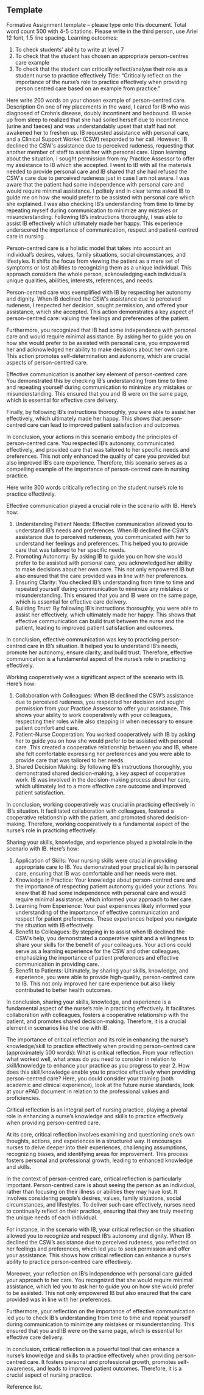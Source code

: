 
## Template

Formative Assignment template – please type onto this document. Total word count 500 with 4-5 citations. Please write in the third person, use Ariel 12 font, 1.5 line spacing.
Learning outcomes:
1. To check students’ ability to write at level 7
2. To check that the student has chosen an appropriate person-centres care example
3. To check that the student can critically reflect/analyse their role as a student nurse to practice effectively
Title: “Critically reflect on the importance of the nurse’s role to practice effectively when providing person centred  care based on an example from practice.”

Here write 200 words on your chosen example of person-centred care.
Description
On one of my placements in the ward, I cared for IB who was diagnosed of Crohn’s disease, doubly incontinent and bedbound. IB woke up from sleep to realized that she had soiled herself due to incontinence (urine and faeces) and was understandably upset that staff had not awakened her to freshen up. IB requested assistance with personal care, and a Clinical Support Worker (CSW) responded to her call. However, IB declined the CSW's assistance due to perceived rudeness, requesting that another member of staff to assist her with personal care. Upon learning about the situation, I sought permission from my Practice Assessor to offer my assistance to IB which she accepted. I went to IB with all the materials needed to provide personal care and IB shared that she had refused the CSW's care due to perceived rudeness just in case I am not aware. I was aware that the patient had some independence with personal care and would require minimal assistance. I politely and in clear terms asked IB
to guide me on how she would prefer to be assisted with personal care which she explained. I was also checking IB’s understanding from time to time by repeating myself during communication to minimize any mistakes or misunderstanding. Following IB’s instructions thoroughly, I was able to assist IB effectively which ultimately made her happy. This experience underscored the importance of communication, respect and patient-centred
care in nursing .

Person-centred care is a holistic model that takes into account an individual’s desires, values, family situations, social circumstances, and lifestyles. It shifts the focus from viewing the patient as a mere set of symptoms or lost abilities to recognizing them as a unique individual. This approach considers the whole person, acknowledging each individual’s unique qualities, abilities, interests, references, and needs.

Person-centred care was exemplified with IB by respecting her autonomy and dignity. When IB declined the CSW’s assistance due to perceived rudeness, I respected her decision, sought permission, and offered your assistance, which she accepted. This action demonstrates a key aspect of person-centred care: valuing the feelings and preferences of the patient.

Furthermore, you recognized that IB had some independence with personal care and would require minimal assistance. By asking her to guide you on how she would prefer to be assisted with personal care, you empowered her and acknowledged her ability to
make decisions about her own care. This action promotes self-determination and autonomy, which are crucial aspects of person-centred care.

Effective communication is another key element of person-centred care. You demonstrated this by checking IB’s understanding from time to time and repeating yourself during communication to minimize any mistakes or misunderstanding. This ensured that you and IB were on the same page, which is essential for effective care delivery.

Finally, by following IB’s instructions thoroughly, you were able to assist her effectively, which ultimately made her happy. This shows that person-centred care can lead to improved patient satisfaction and outcomes.

In conclusion, your actions in this scenario embody the principles of person-centred care. You respected IB’s autonomy, communicated effectively, and provided care that was tailored to her specific needs and preferences. This not only enhanced the quality of care you provided but also improved IB’s care experience. Therefore, this scenario serves as a compelling example of the
importance of person-centred care in nursing practice.

Here write 300 words critically reflecting on the student nurse’s role to practice effectively.

Effective communication played a crucial role in the scenario with IB. Here’s how:
1. Understanding Patient Needs: Effective communication allowed you to understand IB’s needs and preferences. When IB declined the CSW’s assistance due to perceived rudeness, you communicated with her to understand her feelings and preferences. This helped you to provide care that was tailored to her specific needs.
2. Promoting Autonomy: By asking IB to guide you on how she would prefer to be assisted with personal care, you acknowledged her ability to make decisions about her own care. This not only empowered IB but also ensured that the care provided was in line with her preferences.
3. Ensuring Clarity: You checked IB’s understanding from time to time and repeated yourself during communication to minimize any mistakes or misunderstanding. This ensured that you and IB were on the same page, which is essential for effective care delivery.
4. Building Trust: By following IB’s instructions thoroughly, you were able to assist her effectively, which ultimately made her happy. This shows that effective communication can build trust between the nurse and the patient, leading to improved patient satisfaction and outcomes.

In conclusion, effective communication was key to practicing person-centred care in IB’s situation. It helped you to understand IB’s needs, promote her autonomy, ensure clarity, and build trust. Therefore, effective communication is a fundamental aspect of the
nurse’s role in practicing effectively.

Working cooperatively was a significant aspect of the scenario with IB. Here’s how:
1. Collaboration with Colleagues: When IB declined the CSW’s assistance due to perceived rudeness, you respected her decision and sought permission from your Practice Assessor to offer your assistance. This shows your ability to work cooperatively with your colleagues, respecting their roles while also stepping in when necessary to ensure patient comfort and care.
2. Patient-Nurse Cooperation: You worked cooperatively with IB by asking her to guide you on how she would prefer to be assisted with personal care. This created a cooperative relationship between you and IB, where she felt comfortable expressing her preferences and you were able to provide care that was tailored to her needs.
3. Shared Decision Making: By following IB’s instructions thoroughly, you demonstrated shared decision-making, a key aspect of cooperative work. IB was involved in the decision-making process about her care, which ultimately led to a more effective care outcome and improved patient satisfaction.

In conclusion, working cooperatively was crucial in practicing effectively in IB’s situation. It facilitated collaboration with colleagues, fostered a cooperative relationship with the patient, and promoted shared decision-making. Therefore, working cooperatively is a fundamental aspect of the nurse’s role in practicing effectively.

Sharing your skills, knowledge, and experience played a pivotal role in the scenario with IB. Here’s how:
1. Application of Skills: Your nursing skills were crucial in providing appropriate care to IB. You demonstrated your practical skills in personal care, ensuring that IB was comfortable and her needs were met.
2. Knowledge in Practice: Your knowledge about person-centred care and the importance of respecting patient autonomy guided your actions. You knew that IB had some independence with personal care and would require minimal assistance, which informed your approach to her care.
3. Learning from Experience: Your past experiences likely informed your understanding of the importance of effective communication and respect for patient preferences. These experiences helped you navigate the situation with IB effectively.
4. Benefit to Colleagues: By stepping in to assist when IB declined the CSW’s help, you demonstrated a cooperative spirit and a willingness to share your skills for the benefit of your colleagues. Your actions could serve as a learning experience for the CSW and other colleagues, emphasizing the importance of patient preferences and effective communication in providing care.
5. Benefit to Patients: Ultimately, by sharing your skills, knowledge, and experience, you were able to provide high-quality, person-centred care to IB. This not only improved her care experience but also likely contributed to better health outcomes.

In conclusion, sharing your skills, knowledge, and experience is a fundamental aspect of the nurse’s role in   practicing effectively. It facilitates collaboration with colleagues, fosters a cooperative relationship with the patient, and promotes shared decision-making.
Therefore, it is a crucial element in scenarios like the one with IB.

The importance of critical reflection and its role in enhancing the nurse’s knowledge/skill to practice effectively when providing person-centred care (approximately 500 words): What is critical reflection. From your reflection what worked well, what areas do you need to consider in relation to skill/knowledge to enhance your practice as you progress to year 2. How does this 
skill/knowledge enable you to practice effectively when providing person-centred care? Here, you could consider your training (both academic and clinical experience), look at the future nurse standards, look at your ePAD document in relation to the professional values and proficiencies.

Critical reflection is an integral part of nursing practice, playing a pivotal role in enhancing a nurse’s knowledge and skills to practice effectively when providing person-centred care.

At its core, critical reflection involves examining and questioning one’s own thoughts, actions, and experiences in a structured way. It encourages nurses to delve deeper into their experiences, challenging assumptions, recognizing biases, and identifying areas for improvement. This process fosters personal and professional growth, leading to enhanced knowledge and skills.

In the context of person-centred care, critical reflection is particularly important. Person-centred care is about seeing the person as an individual, rather than focusing on their illness or abilities they may have lost. It involves considering people’s desires, values, family situations, social circumstances, and lifestyles. To deliver such care effectively, nurses need to continually reflect on their
practice, ensuring that they are truly meeting the unique needs of each individual.

For instance, in the scenario with IB, your critical reflection on the situation allowed you to recognize and respect IB’s autonomy and dignity. When IB declined the CSW’s assistance due to perceived rudeness, you reflected on her feelings and preferences, which led you to seek permission and offer your assistance. This shows how critical reflection can enhance a nurse’s ability to practice person-centred care effectively.

Moreover, your reflection on IB’s independence with personal care guided your approach to her care. You recognized that she would require minimal assistance, which led you to ask her to guide you on how she would prefer to be assisted. This not only empowered IB but also ensured that the care provided was in line with her preferences.

Furthermore, your reflection on the importance of effective communication led you to check IB’s understanding from time to time and repeat yourself during communication to minimize any mistakes or misunderstanding. This ensured that you and IB were on the same page, which is essential for effective care delivery.

In conclusion, critical reflection is a powerful tool that can enhance a nurse’s knowledge and skills to practice effectively when providing person-centred care. It fosters personal and professional growth, promotes self-awareness, and leads to improved patient
outcomes. Therefore, it is a crucial aspect of nursing practice.

Reference list.